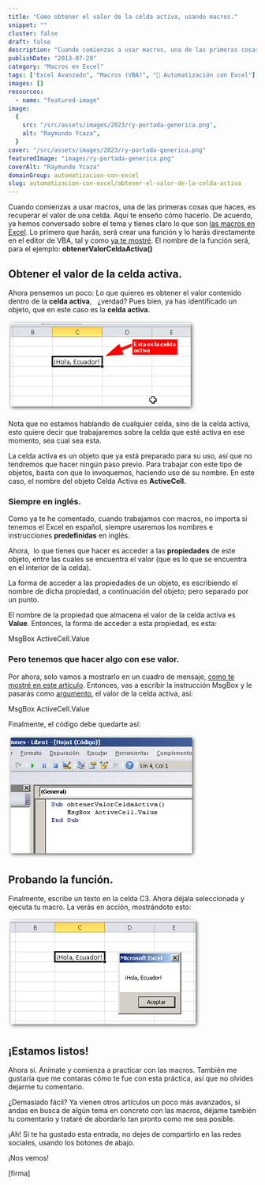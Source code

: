 ```yaml
---
title: "Cómo obtener el valor de la celda activa, usando macros."
snippet: ""
cluster: false
draft: false
description: "Cuando comienzas a usar macros, una de las primeras cosas que haces, es obtener el valor de la celda activa. Aquí te enseño cómo hacerlo."
publishDate: "2013-07-29"
category: "Macros en Excel"
tags: ["Excel Avanzado", "Macros (VBA)", "🤖 Automatización con Excel"]
images: []
resources:
  - name: "featured-image"
image:
  {
    src: "/src/assets/images/2023/ry-portada-generica.png",
    alt: "Raymundo Ycaza",
  }
cover: "/src/assets/images/2023/ry-portada-generica.png"
featuredImage: "images/ry-portada-generica.png"
coverAlt: "Raymundo Ycaza"
domainGroup: automatizacion-con-excel
slug: automatizacion-con-excel/obtener-el-valor-de-la-celda-activa
---
```


Cuando comienzas a usar macros, una de las primeras cosas que haces, es recuperar el valor de una celda. Aquí te enseño cómo hacerlo. De acuerdo, ya hemos conversado sobre el tema y tienes claro lo que son [las macros en Excel](http://raymundoycaza.com/macros-en-excel/ "Las macros en Excel"). Lo primero que harás, será crear una función y lo harás directamente en el editor de VBA, tal y como [ya te mostré](http://raymundoycaza.com/escribe-tu-primera-macro-en-excel/ "Escribe una macro en Excel"). El nombre de la función será, para el ejemplo: **obtenerValorCeldaActiva()**

## Obtener el valor de la celda activa.

Ahora pensemos un poco: Lo que quieres es obtener el valor contenido dentro de la **celda activa**,   ¿verdad? Pues bien, ya has identificado un objeto, que en este caso es la **celda activa**.

[![Cómo obtener el valor de la celda activa](/src/assets/images/2023/obtener-el-valor-de-la-celda-activa.png)](http://raymundoycaza.com/wp-content/uploads/obtener-el-valor-de-la-celda-activa.png)

Nota que no estamos hablando de cualquier celda, sino de la celda activa, esto quiere decir que trabajaremos sobre la celda que esté activa en ese momento, sea cual sea esta.

La celda activa es un objeto que ya está preparado para su uso, así que no tendremos que hacer ningún paso previo. Para trabajar con este tipo de objetos, basta con que lo invoquemos, haciendo uso de su nombre. En este caso, el nombre del objeto Celda Activa es **ActiveCell.**

### Siempre en inglés.

Como ya te he comentado, cuando trabajamos con macros, no importa si tenemos el Excel en español, siempre usaremos los nombres e instrucciones **predefinidas** en inglés.

Ahora,  lo que tienes que hacer es acceder a las **propiedades** de este objeto, entre las cuales se encuentra el valor (que es lo que se encuentra en el interior de la celda).

La forma de acceder a las propiedades de un objeto, es escribiendo el nombre de dicha propiedad, a continuación del objeto; pero separado por un punto.

El nombre de la propiedad que almacena el valor de la celda activa es **Value**. Entonces, la forma de acceder a esta propiedad, es esta:

MsgBox ActiveCell.Value

### Pero tenemos que hacer algo con ese valor.

Por ahora, solo vamos a mostrarlo en un cuadro de mensaje, [como te mostré en este artículo](http://raymundoycaza.com/mensaje-en-excel/ "Cómo mostrar un cuadro de mensaje en Excel"). Entonces, vas a escribir la instrucción MsgBox y le pasarás como [argumento](http://raymundoycaza.com/que-son-los-argumentos-en-excel/ "¿Qué son los argumentos?"), el valor de la celda activa, así:

MsgBox ActiveCell.Value

Finalmente, el código debe quedarte así:

[![Cómo obtener el valor de la celda activa](/src/assets/images/2023/obtener-el-valor-de-la-celda-activa-2.png)](http://raymundoycaza.com/wp-content/uploads/obtener-el-valor-de-la-celda-activa-2.png)

## Probando la función.

Finalmente, escribe un texto en la celda C3. Ahora déjala seleccionada y ejecuta tu macro. La verás en acción, mostrándote esto:

[![Cómo obtener el valor de la celda activa](/src/assets/images/2023/obtener-el-valor-de-la-celda-activa-3.png)](http://raymundoycaza.com/wp-content/uploads/obtener-el-valor-de-la-celda-activa-3.png)

## ¡Estamos listos!

Ahora sí. Anímate y comienza a practicar con las macros. También me gustaría que me contaras cómo te fue con esta práctica, así que no olvides dejarme tu comentario.

¿Demasiado fácil? Ya vienen otros artículos un poco más avanzados, si andas en busca de algún tema en concreto con las macros, déjame también tu comentario y trataré de abordarlo tan pronto como me sea posible.

¡Ah! Si te ha gustado esta entrada, no dejes de compartirlo en las redes sociales, usando los botones de abajo.

¡Nos vemos!

\[firma\]
